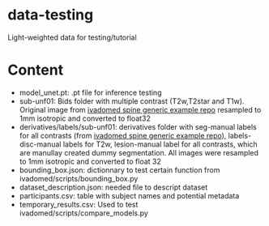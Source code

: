 # data-testing
Light-weighted data for testing/tutorial

# Content
* model\_unet.pt: .pt file for inference testing
* sub-unf01: Bids folder with multiple contrast (T2w,T2star and T1w). Original image from [ivadomed spine generic example repo](https://github.com/ivadomed/data_example_spinegeneric/releases/tag/r20200907) resampled to 1mm isotropic and converted to float32
* derivatives/labels/sub-unf01: derivatives folder with seg-manual labels for all contrasts (from [ivadomed spine generic example repo](https://github.com/ivadomed/data_example_spinegeneric/releases/tag/r20200907)), labels-disc-manual labels for T2w, lesion-manual label for all contrasts, which are manullay created dummy segmentation. All images were resampled to 1mm isotropic and converted to float 32
* bounding\_box.json: dictionnary to test certain function from  ivadomed/scripts/bounding\_box.py
* dataset\_description.json: needed file to descript dataset
* participants.csv: table with subject names and potential metadata
* temporary\_results.csv: Used to test ivadomed/scripts/compare\_models.py
